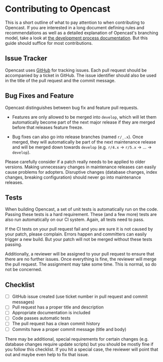 Contributing to Opencast
========================

This is a short outline of what to pay attention to when contributing to Opencast. If you are interested in a long
document defining rules and recommendations as well as a detailed explanation of Opencast's branching model, take a look
at [the development process documentation](https://docs.opencast.org/develop/developer/development-process/). But this
guide should suffice for most contributions.


Issue Tracker
-------------

Opencast uses [GitHub](https://github.com/opencast/opencast/issues) for tracking issues. Each pull request should be
accompanied by a ticket in GitHub. The issue identifier should also be used in the title of the pull request and the
commit message.


Bug Fixes and Feature
---------------------

Opencast distinguishes between bug fix and feature pull requests.

- Features are only allowed to be merged into `develop`, which will let them automatically become part of the next
  major release if they are merged before that releases feature freeze.

- Bug fixes can also go into release branches (named `r/_.x`). Once merged, they will automatically be part of the next
  maintenance release and will be merged down towards `develop` (e.g. `r/4.x` → `r/5.x` → … → `develop`).

Please carefully consider if a patch really needs to be applied to older versions. Making unnecessary changes in
maintenance releases can easily cause problems for adopters. Disruptive changes (database changes, index changes,
breaking configuration) should never go into maintenance releases.


Tests
-----

When building Opencast, a set of unit tests is automatically run on the code. Passing these tests is a hard requirement.
These (and a few more) tests are also run automatically on our CI system. Again, all tests need to pass.

If the CI tests on your pull request fail and you are sure it is not caused by your patch, please complain. Errors
happen and committers can easily trigger a new build. But your patch will not be merged without these tests passing.

Additionally, a reviewer will be assigned to your pull request to ensure that there are no further issues. Once
everything is fine, the reviewer will merge the pull request. The assignment may take some time. This is normal, so do
not be concerned.


Checklist
---------

- [ ] GitHub issue created (use ticket number in pull request and commit messages)
- [ ] Pull request has a proper title and description
- [ ] Appropriate documentation is included
- [ ] Code passes automatic tests
- [ ] The pull request has a clean commit history
- [ ] Commits have a proper commit message (title and body)

There may be additional, special requirements for certain changes (e.g. database changes require update scripts) but you
should be mostly fine if you follow this checklist. If you hit a special case, the reviewer will point that out and
maybe even help to fix that issue.
